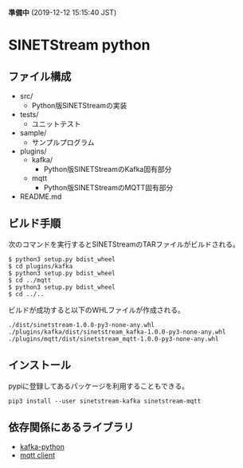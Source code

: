 **準備中** (2019-12-12 15:15:40 JST)

<!--
Copyright (C) 2019 National Institute of Informatics

Licensed to the Apache Software Foundation (ASF) under one
or more contributor license agreements.  See the NOTICE file
distributed with this work for additional information
regarding copyright ownership.  The ASF licenses this file
to you under the Apache License, Version 2.0 (the
"License"); you may not use this file except in compliance
with the License.  You may obtain a copy of the License at

  http://www.apache.org/licenses/LICENSE-2.0

Unless required by applicable law or agreed to in writing,
software distributed under the License is distributed on an
"AS IS" BASIS, WITHOUT WARRANTIES OR CONDITIONS OF ANY
KIND, either express or implied.  See the License for the
specific language governing permissions and limitations
under the License.
-->

# SINETStream python

## ファイル構成

* src/
    * Python版SINETStreamの実装
* tests/
    * ユニットテスト
* sample/
    * サンプルプログラム
* plugins/
    * kafka/
        * Python版SINETStreamのKafka固有部分
    * mqtt
        * Python版SINETStreamのMQTT固有部分
* README.md

## ビルド手順

次のコマンドを実行するとSINETStreamのTARファイルがビルドされる。

```
$ python3 setup.py bdist_wheel
$ cd plugins/kafka
$ python3 setup.py bdist_wheel
$ cd ../mqtt
$ python3 setup.py bdist_wheel
$ cd ../..
```

ビルドが成功すると以下のWHLファイルが作成される。

```
./dist/sinetstream-1.0.0-py3-none-any.whl
./plugins/kafka/dist/sinetstream_kafka-1.0.0-py3-none-any.whl
./plugins/mqtt/dist/sinetstream_mqtt-1.0.0-py3-none-any.whl
```

## インストール

pypiに登録してあるパッケージを利用することもできる。

```
pip3 install --user sinetstream-kafka sinetstream-mqtt
```

## 依存関係にあるライブラリ

* [kafka-python](https://kafka-python.readthedocs.io/en/master/)
* [mqtt client](https://www.eclipse.org/paho/clients/python/docs/)

